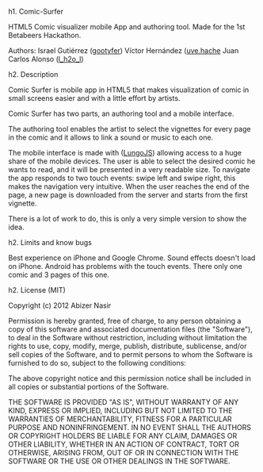 h1. Comic-Surfer

HTML5 Comic visualizer mobile App and authoring tool.
Made for the 1st Betabeers Hackathon.

Authors:
Israel Gutiérrez ([gootyfer](http://twitter.com/gootyfer/))
Víctor Hernández ([uve.hache](https://www.facebook.com/uve.hache)
Juan Carlos Alonso ([l_h2o_l](http://twitter.com/l_h2o_l/))

h2. Description

Comic Surfer is mobile app in HTML5 that makes visualization of comic in small screens easier and with a little effort by artists.

Comic Surfer has two parts, an authoring tool and a mobile interface.

The authoring tool enables the artist to select the vignettes for every page in the comic and it allows to link a sound or music to each one.

The mobile interface is made with ([LungoJS](http://lungojs.com/)) allowing access to a huge share of the mobile devices. The user is able to select the desired comic he wants to read, and it will be presented in a very readable size. To navigate the app responds to two touch events: swipe left and swipe right, this makes the navigation very intuitive. When the user reaches the end of the page, a new page is downloaded from the server and starts from the first vignette.

There is a lot of work to do, this is only a very simple version to show the idea.

h2. Limits and know bugs

Best experience on iPhone and Google Chrome.
Sound effects doesn't load on iPhone.
Android has problems with the touch events.
There only one comic and 3 pages of this one.


h2. License (MIT)

Copyright (c) 2012 Abizer Nasir

Permission is hereby granted, free of charge, to any person obtaining a copy of this software and associated documentation files (the "Software"), to deal in the Software without restriction, including without limitation the rights to use, copy, modify, merge, publish, distribute, sublicense, and/or sell copies of the Software, and to permit persons to whom the Software is furnished to do so, subject to the following conditions:

The above copyright notice and this permission notice shall be included in all copies or substantial portions of the Software.

THE SOFTWARE IS PROVIDED "AS IS", WITHOUT WARRANTY OF ANY KIND, EXPRESS OR IMPLIED, INCLUDING BUT NOT LIMITED TO THE WARRANTIES OF MERCHANTABILITY, FITNESS FOR A PARTICULAR PURPOSE AND NONINFRINGEMENT. IN NO EVENT SHALL THE AUTHORS OR COPYRIGHT HOLDERS BE LIABLE FOR ANY CLAIM, DAMAGES OR OTHER LIABILITY, WHETHER IN AN ACTION OF CONTRACT, TORT OR OTHERWISE, ARISING FROM, OUT OF OR IN CONNECTION WITH THE SOFTWARE OR THE USE OR OTHER DEALINGS IN THE SOFTWARE.